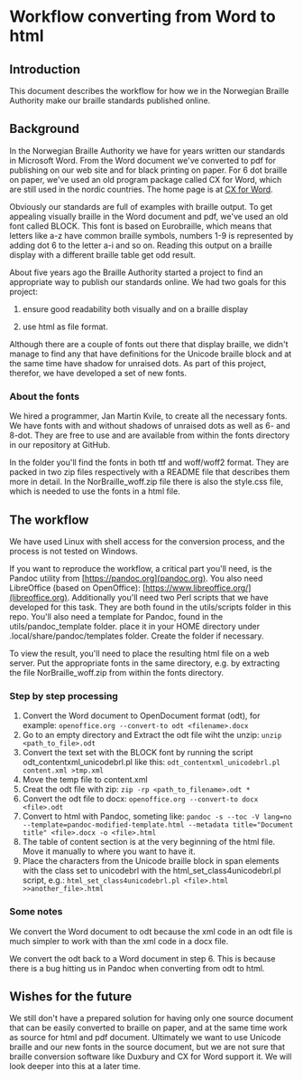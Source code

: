 # Workflow converting from Word to html

## Introduction

This document describes the workflow for how we in the Norwegian Braille Authority make our braille standards published online.

## Background

In the Norwegian Braille Authority we have for years written our standards in Microsoft Word. From the Word document we've converted to pdf for publishing on our web site and for black printing on paper. For 6 dot braille on paper, we've used an old program package called CX for Word, which are still used in the nordic countries. The home page is at
[CX for Word](http://54eb242ea2e18-mjukaverktyg.se.sitebuilder.loopia.com/).

Obviously our standards are full of examples with braille output. To get appealing visually braille in the Word document and pdf, we've used an old font called BLOCK. This font is based on Eurobraille, which means that letters like a-z have common braille symbols, numbers 1-9 is represented by adding dot 6 to the letter a-i and so on. Reading this output on a braille display with a different braille table get odd result.

About five years ago the Braille Authority started a project to find an
appropriate way to publish our standards online. We had two goals for this project:

1. ensure good readability both visually and on a braille display

2. use html as file format.

Although there are a couple of fonts out there that display braille, we didn't manage to find any that have definitions for the Unicode braille block and at the same time have shadow for unraised dots. As part of this project, therefor, we have developed a set of new fonts.

### About the fonts

We hired a programmer, Jan Martin Kvile, to create all the necessary fonts. We have fonts with and without shadows of unraised dots as well as 6- and 8-dot. They are free to use and are available from within the fonts directory in our repository at GitHub.

In the folder you'll find the fonts in both ttf and woff/woff2 format. They are packed in two zip files respectively with a README file that describes them more in detail. In the NorBraille_woff.zip file there is also the style.css file, which is needed to use the fonts in a html file.

## The workflow

We have used Linux with shell access for the conversion process, and the process is not tested on Windows.

If you want to reproduce the workflow, a critical part you'll need, is the Pandoc utility from [https://pandoc.org](pandoc.org). You also need LibreOffice (based on OpenOffice): [https://www.libreoffice.org/](libreoffice.org). Additionally you'll need two Perl scripts that we have developed for this task. They are both found in the utils/scripts folder in this repo. You'll also need a template for Pandoc, found in the utils/pandoc_template folder. place it in your HOME directory under .local/share/pandoc/templates folder. Create the folder if necessary.

To view the result, you'll need to place the resulting html file on a web server. Put the appropriate fonts in the same directory, e.g. by extracting the file NorBraille_woff.zip from within the fonts directory.

### Step by step processing

1. Convert the Word document to OpenDocument format (odt), for example: ``openoffice.org --convert-to odt <filename>.docx``
2. Go to an empty directory and Extract the odt file wiht the unzip: ``unzip <path_to_file>.odt``
3. Convert the text set with the BLOCK font by running the script odt_contentxml_unicodebrl.pl like this: ``odt_contentxml_unicodebrl.pl content.xml >tmp.xml``
4. Move the temp file to content.xml
5. Creat the odt file with zip: ``zip -rp <path_to_filename>.odt *``
6. Convert the odt file to docx: ``openoffice.org --convert-to docx <file>.odt``
7. Convert to html with Pandoc, someting like: ``pandoc -s --toc -V lang=no --template=pandoc-modified-template.html --metadata title="Document title" <file>.docx -o <file>.html``
8. The table of content section is at the very beginning of the html file. Move it manually to where you want to have it.
9. Place the characters from the Unicode braille block in span elements with the class set to unicodebrl with the html_set_class4unicodebrl.pl script, e.g.: ``html_set_class4unicodebrl.pl <file>.html >>another_file>.html``

### Some notes

We convert the Word document to odt because the xml code in an odt file is much simpler to work with than the xml code in a docx file.

We convert the odt back to a Word document in step 6. This is because there is a bug hitting us in Pandoc when converting from odt to html.

## Wishes for the future

We still don't have a prepared solution for having only one source document that can be easily converted to braille on paper, and at the same time work as source for html and pdf document. Ultimately we want to use Unicode braille and our new fonts in the source document, but we are not sure that braille conversion software like Duxbury and CX for Word support it. We will look deeper into this at a later time.

